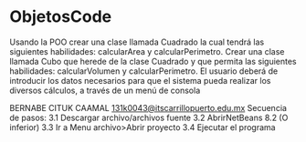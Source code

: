 # ObjetosCode
Usando la POO crear una clase llamada Cuadrado la cual tendrá las siguientes habilidades: calcularArea y calcularPerimetro. Crear una clase llamada Cubo que herede de la clase Cuadrado y que permita las siguientes habilidades: calcularVolumen y calcularPerimetro. El usuario deberá de introducir los datos necesarios para que el sistema pueda realizar los diversos cálculos, a través de un menú de consola

BERNABE CITUK CAAMAL
131k0043@itscarrillopuerto.edu.mx
Secuencia de pasos: 
3.1 Descargar archivo/archivos fuente 
3.2 AbrirNetBeans 
8.2 (O inferior) 
3.3 Ir a Menu archivo>Abrir proyecto 
3.4 Ejecutar el programa
